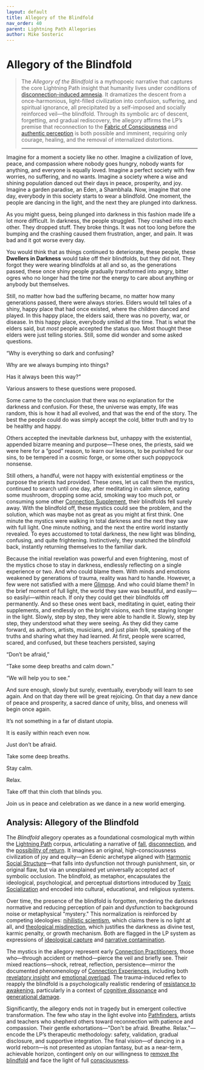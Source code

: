```yaml
---
layout: default
title: Allegory of the Blindfold
nav_order: 40
parent: Lightning Path Allegories
author: Mike Sosteric
---
```

# Allegory of the Blindfold

> The *Allegory of the Blindfold* is a mythopoeic narrative that captures the core Lightning Path insight that humanity lives under conditions of [disconnection-induced amnesia](https://spiritwiki.lightningpath.org/index.php/Disconnection). It dramatizes the descent from a once-harmonious, light-filled civilization into confusion, suffering, and spiritual ignorance, all precipitated by a self-imposed and socially reinforced veil—the blindfold. Through its symbolic arc of descent, forgetting, and gradual rediscovery, the allegory affirms the LP’s premise that reconnection to the [Fabric of Consciousness](https://spiritwiki.lightningpath.org/index.php/Fabric_of_Consciousness) and [authentic perception](https://spiritwiki.lightningpath.org/index.php/Connection) is both possible and imminent, requiring only courage, healing, and the removal of internalized distortions.
>
> ---

Imagine for a moment a society like no other. Imagine a civilization of love, peace, and compassion where nobody goes hungry, nobody wants for anything, and everyone is equally loved. Imagine a perfect society with few worries, no suffering, and no wants. Imagine a society where a wise and shining population danced out their days in peace, prosperity, and joy. Imagine a garden paradise, an Eden, a Shambhala. Now, imagine that one day, everybody in this society starts to wear a blindfold. One moment, the people are dancing in the light, and the next they are plunged into darkness.

As you might guess, being plunged into darkness in this fashion made life a lot more difficult. In darkness, the people struggled. They crashed into each other. They dropped stuff. They broke things. It was not too long before the bumping and the crashing caused them frustration, anger, and pain. It was bad and it got worse every day.

You would think that as things continued to deteriorate, these people, these **Dwellers in Darkness** would take off their blindfolds, but they did not. They forgot they were wearing blindfolds at all and so, as the generations passed, these once shiny people gradually transformed into angry, bitter ogres who no longer had the time nor the energy to care about anything or anybody but themselves.

Still, no matter how bad the suffering became, no matter how many generations passed, there were always stories. Elders would tell tales of a shiny, happy place that had once existed, where the children danced and played. In this happy place, the elders said, there was no poverty, war, or disease. In this happy place, everybody smiled all the time. That is what the elders said, but *most* people accepted the status quo. Most thought these elders were just telling stories. Still, some did wonder and some asked questions. 

“Why is everything so dark and confusing? 

Why are we always bumping into things? 

Has it always been this way?” 

Various answers to these questions were proposed. 

Some came to the conclusion that there was no explanation for the darkness and confusion. For these, the universe was empty, life was random, this is how it had all evolved, and that was the end of the story. The best the people could do was simply accept the cold, bitter truth and try to be healthy and happy.

Others accepted the inevitable darkness but, unhappy with the existential, appended bizarre meaning and purpose—These ones, the priests, said we were here for a “good” reason, to learn our lessons, to be punished for our sins, to be tempered in a cosmic forge, or some other such poppycock nonsense.

Still others, a handful, were not happy with existential emptiness or the purpose the priests had provided. These ones, let us call them the mystics, continued to search until one day, after meditating in calm silence, eating some mushroom, dropping some acid, smoking way too much pot, or consuming some other [Connection Supplement](https://spiritwiki.lightningpath.org/index.php/Connection_Supplement), their blindfolds fell surely away. With the blindfold off, these mystics could see the problem, and the solution, which was maybe not as great as you might at first think. One minute the mystics were walking in total darkness and the next they saw with full light. One minute nothing, and the next the entire world instantly revealed. To eyes accustomed to total darkness, the new light was blinding, confusing, and quite frightening. Instinctively, they snatched the blindfold back, instantly returning themselves to the familiar dark. 

Because the initial revelation was powerful and even frightening, most of the mystics chose to stay in darkness, endlessly reflecting on a single experience or two. And who could blame them. With minds and emotions weakened by generations of trauma, reality was hard to handle. However, a few were not satisfied with a mere [Glimpse](https://spiritwiki.lightningpath.org/index.php/Glimpse). And who could blame them? In the brief moment of full light, the world they saw was beautiful, and easily—so easilyi—within reach. If only they could get their blindfolds off permanently. And so these ones went back, meditating in quiet, eating their supplements, and endlessly on the bright visions, each time staying longer in the light. Slowly, step by step, they were able to handle it. Slowly, step by step, they understood what they were seeing. As they did they came forward, as authors, artists, musicians, and just plain folk, speaking of the truths and sharing what they had learned. At first, people were scarred, scared, and confused, but these teachers persisted, saying 

“Don’t be afraid,”

 “Take some deep breaths and calm down.”

 “We will help you to see.”

And sure enough, slowly but surely, eventually, everybody will learn to see again. And on that day there will be great rejoicing. On that day a new dance of peace and prosperity, a sacred dance of unity, bliss, and oneness will begin once again. 

It’s not something in a far of distant utopia. 

It is easily within reach even now. 

Just don’t be afraid.

Take some deep breaths.

Stay calm.

Relax.

Take off that thin cloth that blinds you. 

Join us in peace and celebration as we dance in a new world emerging.

## Analysis: Allegory of the Blindfold

The *Blindfold* allegory operates as a foundational cosmological myth within the [Lightning Path](https://spiritwiki.lightningpath.org/index.php/Lightning_Path) corpus, articulating a narrative of [fall](https://spiritwiki.lightningpath.org/index.php/Disconnection), [disconnection](https://spiritwiki.lightningpath.org/index.php/Disconnection), and the [possibility of return](https://spiritwiki.lightningpath.org/index.php/Connection). It imagines an original, high-consciousness civilization of joy and equity—an Edenic archetype aligned with [Harmonic Social Structure](https://spiritwiki.lightningpath.org/index.php/Harmonic_Social_Structure)—that falls into dysfunction not through punishment, sin, or original flaw, but via an unexplained yet universally accepted act of symbolic occlusion. The blindfold, as metaphor, encapsulates the ideological, psychological, and perceptual distortions introduced by [Toxic Socialization](https://spiritwiki.lightningpath.org/index.php/Toxic_Socialization) and encoded into cultural, educational, and religious systems.

Over time, the presence of the blindfold is forgotten, rendering the darkness normative and reducing perception of pain and dysfunction to background noise or metaphysical "mystery." This normalization is reinforced by competing ideologies: [nihilistic scientism](https://spiritwiki.lightningpath.org/index.php/Ideology), which claims there is no light at all, and [theological misdirection](https://spiritwiki.lightningpath.org/index.php/Elite_Religion), which justifies the darkness as divine test, karmic penalty, or growth mechanism. Both are flagged in the LP system as expressions of [ideological capture](https://spiritwiki.lightningpath.org/index.php/Ideology) and [narrative contamination](https://spiritwiki.lightningpath.org/index.php/Nomenclature_Confusion).

The mystics in the allegory represent early [Connection Practitioners](https://spiritwiki.lightningpath.org/index.php/Connection_Practices), those who—through accident or method—pierce the veil and briefly see. Their mixed reactions—shock, retreat, reflection, persistence—mirror the documented phenomenology of [Connection Experiences](https://spiritwiki.lightningpath.org/index.php/Connection_Experience), including both [revelatory insight](https://spiritwiki.lightningpath.org/index.php/Awakening) and [emotional overload](https://spiritwiki.lightningpath.org/index.php/Internal_Resistance). The trauma-induced reflex to reapply the blindfold is a psychologically realistic rendering of [resistance to awakening](https://spiritwiki.lightningpath.org/index.php/Resistance), particularly in a context of [cognitive dissonance](https://spiritwiki.lightningpath.org/index.php/Disjuncture) and [generational damage](https://spiritwiki.lightningpath.org/index.php/Intergenerational_Trauma).

Significantly, the allegory ends not in tragedy but in emergent collective transformation. The few who stay in the light evolve into [Pathfinders](https://spiritwiki.lightningpath.org/index.php/Pathfinder), artists and teachers who shepherd others toward reconnection with patience and compassion. Their gentle exhortations—"Don't be afraid. Breathe. Relax."—encode the LP’s therapeutic methodology: safety, validation, gradual disclosure, and supportive integration. The final vision—of dancing in a world reborn—is not presented as utopian fantasy, but as a near-term, achievable horizon, contingent only on our willingness to [remove the blindfold](https://spiritwiki.lightningpath.org/index.php/Healing) and face the light of full [consciousness](https://spiritwiki.lightningpath.org/index.php/Consciousness).
